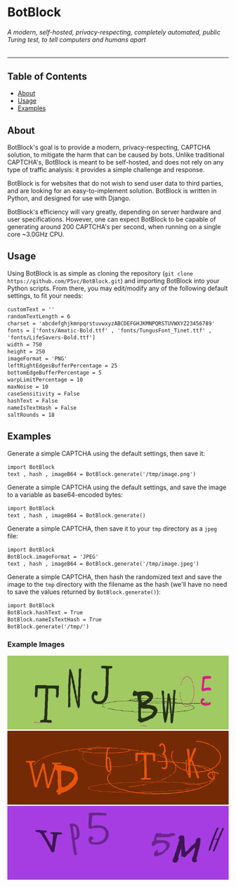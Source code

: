 # BotBlock

###### A modern, self-hosted, privacy-respecting, completely automated, public Turing test, to tell computers and humans apart

------------

## Table of Contents

- [About](#about "About")
- [Usage](#usage "Usage")
- [Examples](#examples "Examples")

## About

BotBlock's goal is to provide a modern, privacy-respecting, CAPTCHA solution, to mitigate the harm that can be caused by bots. Unlike traditional CAPTCHA's, BotBlock is meant to be self-hosted, and does not rely on any type of traffic analysis: it provides a simple challenge and response.

BotBlock is for websites that do not wish to send user data to third parties, and are looking for an easy-to-implement solution. BotBlock is written in Python, and designed for use with Django.

BotBlock's efficiency will vary greatly, depending on server hardware and user specifications. However, one can expect BotBlock to be capable of generating around 200 CAPTCHA's per second, when running on a single core ~3.0GHz CPU.

## Usage

Using BotBlock is as simple as cloning the repository (`git clone https://github.com/P5vc/BotBlock.git`) and importing BotBlock into your Python scripts. From there, you may edit/modify any of the following default settings, to fit your needs:

```python3
customText = ''
randomTextLength = 6
charset = 'abcdefghjkmnpqrstuvwxyzABCDEFGHJKMNPQRSTUVWXYZ23456789'
fonts = ['fonts/Amatic-Bold.ttf' , 'fonts/TungusFont_Tinet.ttf' , 'fonts/LifeSavers-Bold.ttf']
width = 750
height = 250
imageFormat = 'PNG'
leftRightEdgesBufferPercentage = 25
bottomEdgeBufferPercentage = 5
warpLimitPercentage = 10
maxNoise = 10
caseSensitivity = False
hashText = False
nameIsTextHash = False
saltRounds = 18
```

## Examples

Generate a simple CAPTCHA using the default settings, then save it:

```python3
import BotBlock
text , hash , imageB64 = BotBlock.generate('/tmp/image.png')
```

Generate a simple CAPTCHA using the default settings, and save the image to a variable as base64-encoded bytes:

```python3
import BotBlock
text , hash , imageB64 = BotBlock.generate()
```

Generate a simple CAPTCHA, then save it to your `tmp` directory as a `jpeg` file:

```python3
import BotBlock
BotBlock.imageFormat = 'JPEG'
text , hash , imageB64 = BotBlock.generate('/tmp/image.jpeg')
```

Generate a simple CAPTCHA, then hash the randomized text and save the image to the `tmp` directory with the filename as the hash (we'll have no need to save the values returned by `BotBlock.generate()`):

```python3
import BotBlock
BotBlock.hashText = True
BotBlock.nameIsTextHash = True
BotBlock.generate('/tmp/')
```

### Example Images

![Sample Captcha #1](/examples/sample1.png "First Sample Captcha Image")
![Sample Captcha #2](/examples/sample2.png "Second Sample Captcha Image")
![Sample Captcha #3](/examples/sample3.png "Third Sample Captcha Image")
